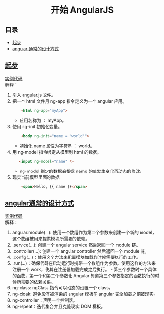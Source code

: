 # <center> 开始 AngularJS </center>

<!-- catalog-->
## 目录
* [ 起步 ](#起步)
* [angular 通常的设计方式](#angular通常的设计方式)




## [起步](#目录)

[实例代码](./src/chapter1.1.html)<br>
解释：

1. 引入 angular.js  文件。
2. 把一个 html 文件用 ng-app 指令定义为一个 angular 应用。
    ```html
        <html ng-app="myApp">
    ```
    - 应用名称为 ： myApp。
3. 使用 ng-init 初始化变量。
    ```html
        <body ng-init="name = 'world'">
    ```
    - 初始化 name 属性为字符串 ： world。
4. 用 ng-model 指令绑定从模型到 html 的数据。
    ```html
       <input ng-model="name" />
    ```
    - ng-model 绑定的数据会根据 name 的值发生变化而动态的修改。
5. 现实当前模型里面的数据
    ```html
        <span>Hello, {{ name }}</span>
    ```

## [angular通常的设计方式](#目录)

[实例代码](./src/chapter1.2.html)<br>
解释：

1. angular.module(...): 使用一个数组作为第二个参数来创建一个新的 model，这个数组被用来提供模块所需要的依赖。
2. .service(...): 创建一个 angular service 然后返回一个 module 链。
3. .controller(...): 创建一个 angular controller 然后返回一个 module 链。
4. .config(...)：使用这个方法来配置模块加载的时候需要执行的工作。
5. .run(...)：确保代码在启动运行时携带一个数组作为参数。使用这样的方法来注册一个 work，使其在注册器加载完成之后执行。
        - 第三个参数时一个具体的函数，第一个和第二个参数让 Angular 知道第三个参数指定的函数执行的时候所需要的依赖关系。
6. ng-class: ngClass 指令可以动态的设置一个 class。
7. ng-cloak: 避免没有被渲染的 angular 模板在 angular 完全加载之前被现实。
8. ng-controller：声明一个控制器。
9. ng-repeat：迭代集合并且克隆现实 DOM 模板。